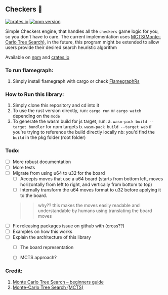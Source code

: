## Checkers 🦅
[![crates.io](https://img.shields.io/badge/tiqtak-hunter%20green
)](https://crates.io/crates/tiqtak)
[![npm version](https://img.shields.io/badge/tiqtak-hunter%20green
)](https://www.npmjs.com/package/tiqtak)

Simple Checkers engine, that handles all the `checkers` game logic for you, so you don't have to care.
The current implementation uses [MCTS(Monte-Carlo Tree Search)](https://gibberblot.github.io/rl-notes/single-agent/mcts.html), in the future, this program might be extended to allow users provide their desired search heuristic algorithm

Available on [npm](https://www.npmjs.com/package/tiqtak) and [crates.io](https://www.npmjs.com/package/tiqtak)

### To run flamegraph:
1. Simply install flamegraph with cargo or check [FlamegraphRs](https://github.com/flamegraph-rs/flamegraph?tab=readme-ov-file#macos)


### How to Run this library:
1. Simply clone this repository and cd into it
2. To use the rust version directly, run: `cargo run` or `cargo watch` depending on the `mode`
3. To generate the wasm build for js target, run: 
    a. `wasm-pack build --target bundler` for npm targets
    b. `wasm-pack build --target web` if you're trying to reference the build directly locally
    nb: you'd find the `build` in the pkg folder (root folder)



### Todo:
- [ ] More robust documentation
- [ ] More tests
- [ ] Migrate from using u64 to u32 for the board
    - [ ] Accepts moves that use a u64 board (starts from bottom left, moves horizontally from left to right, and vertically from bottom to top)
    - [ ] Internally transform the u64 moves format to u32 before applying it to the board. <br />
    >> why?? this makes the moves easily readable and understandable by humans using translating the board moves
- [ ] Fix releasing packages issue on github with (cross??)
- [ ] Examples on how this works
- [ ] Explain the architecture of this library
    - [ ] The board representation
    - [ ] MCTS approach?


### Credit:
1. [Monte Carlo Tree Search – beginners guide](https://int8.io/monte-carlo-tree-search-beginners-guide/)
2. [Monte-Carlo Tree Search (MCTS)](https://gibberblot.github.io/rl-notes/single-agent/mcts.html)
